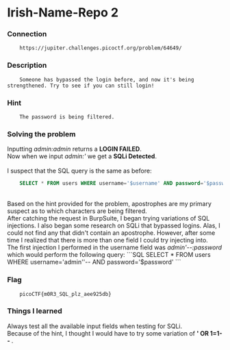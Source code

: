 # Irish-Name-Repo 2

### Connection
```
	https://jupiter.challenges.picoctf.org/problem/64649/
```

### Description
```
	Someone has bypassed the login before, and now it's being strengthened. Try to see if you can still login!
```

### Hint
```
	The password is being filtered.
```

### Solving the problem
Inputting <i>admin:admin</i> returns a <b>LOGIN FAILED</b>.<br>
Now when we input <i>admin:'</i> we get a <b>SQLi Detected</b>.<br>
<br>
I suspect that the SQL query is the same as before:
```SQL
	SELECT * FROM users WHERE username='$username' AND password='$password'
```
<br>
Based on the hint provided for the problem, apostrophes are my primary suspect as to which characters are being filtered.<br>
After catching the request in BurpSuite, I began trying variations of SQL injections. I also began some research on SQLi that bypassed logins. Alas, I could not find any that didn't contain an apostrophe. However, after some time I realized that there is more than one field I could try injecting into.<br>
The first injection I performed in the username field was <i>admin'--:password</i> which would perform the following query:
```SQL
	SELECT * FROM users WHERE username='admin''-- AND password='$password'
```

### Flag
```
	picoCTF{m0R3_SQL_plz_aee925db}
```

### Things I learned
Always test all the available input fields when testing for SQLi.<br>
Because of the hint, I thought I would have to try some variation of <b>' OR 1=1-- </b>.
